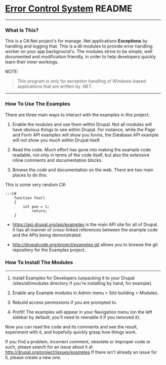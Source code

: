 # [Error Control System](https://BehzadKhosravifar@bitbucket.org/BehzadKhosravifar/error-control-system.git)  README #
---------------------
### What Is This? ###

This is a C#.Net project's for manage .Net applications __Exceptions__ by handling and 
logging that. This is a dll modules to provide error handling worker on your app background's.
The modules strive to be simple, well documented and
modification friendly, in order to help developers quickly learn their inner
workings.

NOTE: 
> This program is only for exception handling of Windows-based applications 
> that are written by .NET.

--------------------------------
### How To Use The Examples ###

There are three main ways to interact with the examples in this project:

1. Enable the modules and use them within Drupal. Not all modules will have
obvious things to see within Drupal. For instance, while the Page and Form API
examples will show you forms, the Database API example will not show you much
within Drupal itself.

2. Read the code. Much effort has gone into making the example code readable,
not only in terms of the code itself, but also the extensive inline comments
and documentation blocks.

3. Browse the code and documentation on the web. There are two main places to
do this:

This is some very random C#:
 
    :::C#
        function foo() 
        {
            int poo = 1;
                return;
        }

* https://api.drupal.org/api/examples is the main API site for all of Drupal.
It has all manner of cross-linked references between the example code and the
APIs being demonstrated.

* http://drupalcode.org/project/examples.git allows you to browse the git
repository for the Examples project.


### How To Install The Modules ###
--------------------------

1. Install Examples for Developers (unpacking it to your Drupal
/sites/all/modules directory if you're installing by hand, for example).

2. Enable any Example modules in Admin menu > Site building > Modules.

3. Rebuild access permissions if you are prompted to.

4. Profit!  The examples will appear in your Navigation menu (on the left
sidebar by default; you'll need to reenable it if you removed it).

Now you can read the code and its comments and see the result, experiment with
it, and hopefully quickly grasp how things work.

If you find a problem, incorrect comment, obsolete or improper code or such,
please search for an issue about it at http://drupal.org/project/issues/examples
If there isn't already an issue for it, please create a new one.
